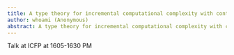 ```yaml
---
title: A type theory for incremental computational complexity with control flow changes
author: whoami (Anonymous)
abstract: A type theory for incremental computational complexity with control flow changes
---
```


Talk at ICFP at 1605-1630 PM
